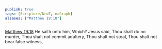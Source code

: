 ```yaml
---
publish: true
tags: [Scripture/NewT, noGraph]
aliases: ["Matthew 19:18"]
---
```

[Matthew 19:18](https://churchofjesuschrist.org/study/scriptures/nt/matt/19?lang=eng&id=p18#p18) He saith unto him, Which? Jesus said, Thou shalt do no murder, Thou shalt not commit adultery, Thou shalt not steal, Thou shalt not bear false witness,

